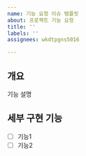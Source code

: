 ```yaml
---
name: 기능 요청 이슈 템플릿
about: 프로젝트 기능 요청
title: ''
labels: ''
assignees: wkdtpgns5016

---
```


## 개요
기능 설명

## 세부 구현 기능
- [ ] 기능1
- [ ] 기능2

